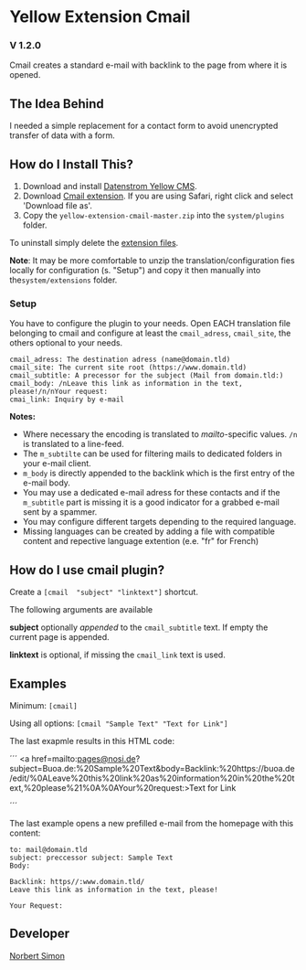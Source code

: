 # Yellow Extension Cmail 

### V 1.2.0

Cmail creates a standard e-mail with backlink to the page from where it is opened.

## The Idea Behind

I needed a simple replacement for a contact form to avoid unencrypted transfer of data with a form.

## How do I Install This?

1. Download and install [Datenstrom Yellow CMS](https://github.com/datenstrom/yellow/).
2. Download [Cmail extension](https://github.com/BsNoSi/yellow-extension-cmail/archive/master.zip ).  If you are using Safari, right click and select 'Download file as'.
3. Copy the `yellow-extension-cmail-master.zip` into the `system/plugins` folder.
 
To uninstall simply delete the [extension files](update.ini).

**Note**: It may be more comfortable to unzip the translation/configuration fies locally for configuration (s. "Setup") and copy it then manually into the`system/extensions` folder.

### Setup

You have to configure the plugin to your needs. Open EACH translation file belonging to cmail and configure at least the `cmail_adress`, `cmail_site`, the others optional to your needs.

```
cmail_adress: The destination adress (name@domain.tld)
cmail_site: The current site root (https://www.domain.tld)
cmail_subtitle: A precessor for the subject (Mail from domain.tld:)
cmail_body: /nLeave this link as information in the text, please!/n/nYour request:
cmai_link: Inquiry by e-mail

```

**Notes:** 

- Where necessary the encoding is translated to *mailto*-specific values. `/n` is translated to a line-feed.
- The `m_subtilte` can be used for filtering mails to dedicated folders in your e-mail client.
- `m_body` is directly appended to the backlink which is the first entry of the e-mail body.
- You may use a dedicated e-mail adress for these contacts and if the `m_subtitle` part is missing it is a good indicator for a grabbed e-mail sent by a spammer.
- You may configure different targets depending to the required language.
- Missing languages can be created by adding a file with compatible content and repective language extention (e.e. "fr" for French)

## How do I use cmail plugin?

Create a `[cmail  "subject" "linktext"]` shortcut.

The following arguments are available

**subject** optionally *appended* to the `cmail_subtitle` text. If empty the current page is appended. 

**linktext** is optional, if missing the `cmail_link` text is used.

## Examples

Minimum: `[cmail]`

Using all options: `[cmail "Sample Text" "Text for Link"]`

The last exapmle results in this HTML code:

´´´
<a href=mailto:pages@nosi.de?subject=Buoa.de:%20Sample%20Text&body=Backlink:%20https://buoa.de/edit/%0ALeave%20this%20link%20as%20information%20in%20the%20text,%20please%21%0A%0AYour%20request:>Text for Link</a>

´´´

The last example opens a new prefilled e-mail from the homepage with this content:

```
to: mail@domain.tld
subject: preccessor subject: Sample Text
Body:

Backlink: https//:www.domain.tld/ 
Leave this link as information in the text, please!

Your Request:

```


## Developer

[Norbert Simon](https://nosi.de)
